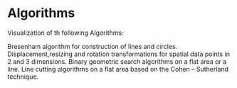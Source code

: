 # Algorithms
Visualization of th following Algorithms:

Bresenham algorithm for construction of lines and circles.
Displacement,resizing and rotation transformations for spatial data points in 2 and 3 dimensions.
Binary geometric search algorithms on a flat area or a line.
Line cutting algorithms on a flat area based on the Cohen – Sutherland technique.
